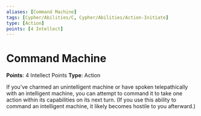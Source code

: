```yaml
---
aliases: [Command Machine]
tags: [Cypher/Abilities/C, Cypher/Abilities/Action-Initiate]
type: [Action]
points: [4 Intellect]
---
```


# Command Machine

**Points**: 4 Intellect Points
**Type**: Action

If you’ve charmed an unintelligent machine or have spoken telepathically with an intelligent machine, you can attempt to command it to take one action within its capabilities on its next turn. (If you use this ability to command an intelligent machine, it likely becomes hostile to you afterward.)
